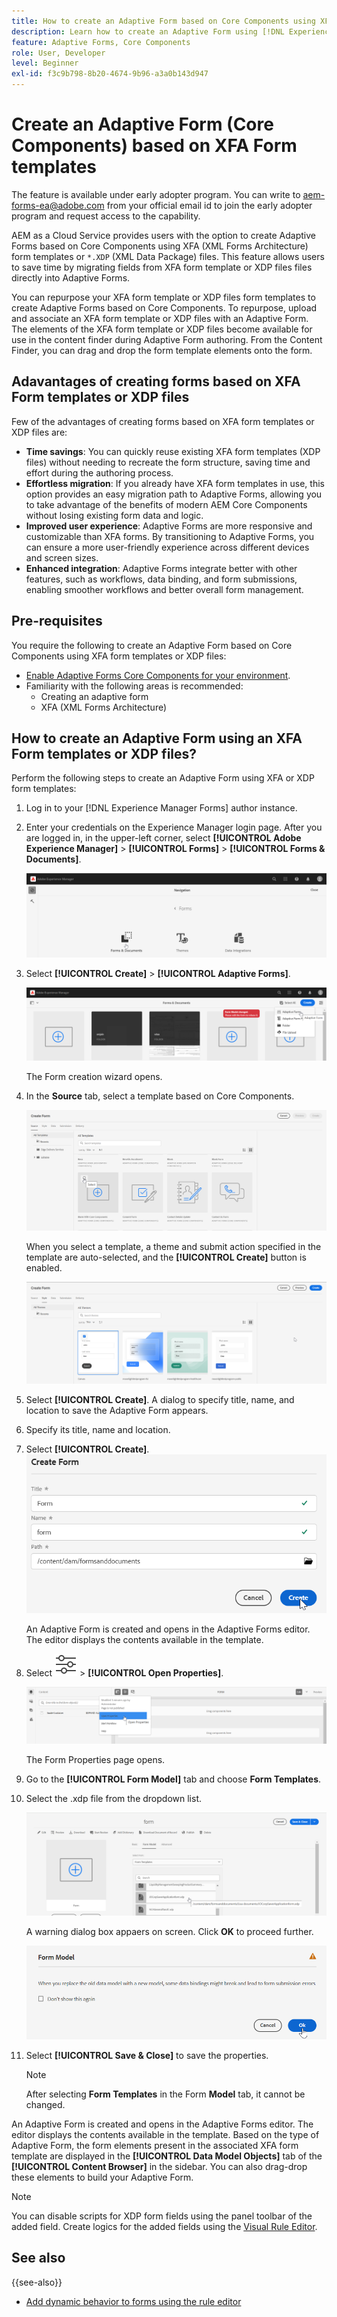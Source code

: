 ```yaml
---
title: How to create an Adaptive Form based on Core Components using XFA form templates?
description: Learn how to create an Adaptive Form using [!DNL Experience Manager Forms] using XFA form templates or XDP files.
feature: Adaptive Forms, Core Components
role: User, Developer
level: Beginner
exl-id: f3c9b798-8b20-4674-9b96-a3a0b143d947
---
```

# Create an Adaptive Form (Core Components) based on XFA Form templates

<span class="preview"> The feature is available under early adopter program. You can write to aem-forms-ea@adobe.com from your official email id to join the early adopter program and request access to the capability. </span>

AEM as a Cloud Service provides users with the option to create Adaptive Forms based on Core Components using XFA (XML Forms Architecture) form templates or `*.XDP` (XML Data Package) files. This feature allows users to save time by migrating fields from XFA form template or XDP files files directly into Adaptive Forms. 

You can repurpose your XFA form template or XDP files form templates to create Adaptive Forms based on Core Components. To repurpose, upload and associate an XFA form template or XDP files with an Adaptive Form. The elements of the XFA form template or XDP files become available for use in the content finder during Adaptive Form authoring. From the Content Finder, you can drag and drop the form template elements onto the form.

## Adavantages of creating forms based on XFA Form templates or XDP files

Few of the advantages of creating forms based on XFA form templates or XDP files are:

* **Time savings**: You can quickly reuse existing XFA form templates (XDP files) without needing to recreate the form structure, saving time and effort during the authoring process.
* **Effortless migration**: If you already have XFA form templates in use, this option provides an easy migration path to Adaptive Forms, allowing you to take advantage of the benefits of modern AEM Core Components without losing existing form data and logic.
* **Improved user experience**: Adaptive Forms are more responsive and customizable than XFA forms. By transitioning to Adaptive Forms, you can ensure a more user-friendly experience across different devices and screen sizes.
* **Enhanced integration**: Adaptive Forms integrate better with other features, such as workflows, data binding, and form submissions, enabling smoother workflows and better overall form management.

## Pre-requisites

You require the following to create an Adaptive Form based on Core Components using XFA form templates or XDP files:

* [Enable Adaptive Forms Core Components for your environment](enable-adaptive-forms-core-components.md).
* Familiarity with the following areas is recommended:
    * Creating an adaptive form
    * XFA (XML Forms Architecture)

## How to create an Adaptive Form using an XFA Form templates or XDP files?

Perform the following steps to create an Adaptive Form using XFA or XDP form templates:

1. Log in to your [!DNL Experience Manager Forms] author instance. 
1.  Enter your credentials on the Experience Manager login page. After you are logged in, in the upper-left corner, select **[!UICONTROL Adobe Experience Manager]** &gt; **[!UICONTROL Forms]** &gt; **[!UICONTROL Forms & Documents]**.

    ![Forms and Documents](/help/forms/assets/create-fdm.png)

1. Select **[!UICONTROL Create]**  &gt; **[!UICONTROL Adaptive Forms]**. 
  
    ![Create Adaptive Form](/help/forms/assets/create-af.png)

    The Form creation wizard opens. 
1. In the **Source** tab, select a template based on Core Components.

     ![Select template](/help/forms/assets/select-template.png)

    When you select a template, a theme and submit action specified in the template are auto-selected, and the **[!UICONTROL Create]** button is enabled.

     ![Select theme](/help/forms/assets/select-form-theme.png)

1.  Select **[!UICONTROL Create]**. A dialog to specify title, name, and location to save the Adaptive Form appears. 
1. Specify its title, name and location.
1. Select **[!UICONTROL Create]**.
    ![Provide name and title](/help/forms/assets/create-form.png)        

    An Adaptive Form is created and opens in the Adaptive Forms editor. The editor displays the contents available in the template.
1.  Select ![Page information](/help/forms/assets/Smock_Properties_18_N.svg) > **[!UICONTROL Open Properties]**. 

    ![Open properties](/help/forms/assets/form-properties.png)

    The Form Properties page opens. 
1.  Go to the **[!UICONTROL Form Model]** tab and choose **Form Templates**. 
1. Select the .xdp file from the dropdown list.

    ![Select XDP file](/help/forms/assets/select-xdp-file.png)

    A warning dialog box appaers on screen. Click **OK** to proceed further.

    ![Warning Dialog](/help/forms/assets/fdm-warning.png)

1.  Select **[!UICONTROL Save & Close]** to save the properties.

    >[!NOTE]
    >
    > After selecting **Form Templates** in the Form **Model** tab, it cannot be changed.


An Adaptive Form is created and opens in the Adaptive Forms editor. The editor displays the contents available in the template.  Based on the type of Adaptive Form, the form elements present in the associated XFA form template are displayed in the **[!UICONTROL Data Model Objects]** tab of the **[!UICONTROL Content Browser]** in the sidebar. You can also drag-drop these elements to build your Adaptive Form.

>[!NOTE]
>
> You can disable scripts for XDP form fields using the panel toolbar of the added field. Create logics for the added fields using the [Visual Rule Editor](/help/forms/rule-editor-core-components.md).   

## See also

{{see-also}}
* [Add dynamic behavior to forms using the rule editor](/help/forms/rule-editor-core-components.md)
